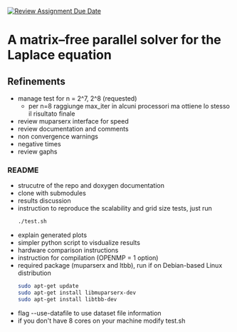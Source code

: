 [![Review Assignment Due Date](https://classroom.github.com/assets/deadline-readme-button-22041afd0340ce965d47ae6ef1cefeee28c7c493a6346c4f15d667ab976d596c.svg)](https://classroom.github.com/a/bOfolMCC)
# A matrix–free parallel solver for the Laplace equation

## Refinements
- manage test for n = 2^7, 2^8 (requested)
    - per n=8 raggiunge max_iter in alcuni processori ma ottiene lo stesso il risultato finale
- review muparserx interface for speed
- review documentation and comments
- non convergence warnings
- negative times
- review gaphs


### README
- strucutre of the repo and doxygen documentation
- clone with submodules
- results discussion
- instruction to reproduce the scalability and grid size tests, just run
    ```bash
    ./test.sh
    ```
- explain generated plots
- simpler python script to visdualize results
- hardware comparison instructions
- instruction for compilation (OPENMP = 1 option)
- required package (muparserx and ltbb), run if on Debian-based Linux distribution
    ```bash
    sudo apt-get update
    sudo apt-get install libmuparserx-dev
    sudo apt-get install libtbb-dev
    ```
- flag --use-datafile to use dataset file information
- if you don't have 8 cores on your machine modify test.sh



